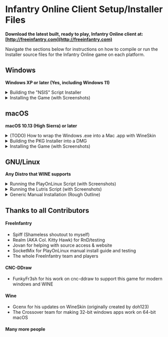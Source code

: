 # Infantry Online Client Setup/Installer Files

**Download the latest built, ready to play, Infantry Online client at: [http://freeinfantry.com](http://freeinfantry.com)**

Navigate the sections below for instructions on how to compile or run the Installer source files for the Infantry Online game on each platform.

## Windows
**Windows XP or later (Yes, including Windows 11)**

<details>
  <summary>Building the "NSIS" Script Installer</summary>

>
> **Prerequisites**
> 
> 1. *[Download/Install]* NSIS, Nullsoft Scriptable Install System ([https://nsis.sourceforge.io](https://nsis.sourceforge.io))
> 2. *[Download]* Built InfantryLauncher.exe & it's required files ([https://github.com/InfantryOnline/Infantry-Online-Server](https://github.com/InfantryOnline/Infantry-Online-Server))
> 3. *[Download]* cnc-ddraw ([https://github.com/CnCNet/cnc-ddraw](https://github.com/CnCNet/cnc-ddraw))
> 
>
> **Step By Step**
>
> 1. Clone/Download this Github Repo
> 
> 2. Move the Infantry Launcher files (InfantryLauncher.exe, default.ini, Newtonsoft.Json.dll & imgs folder) inside here: "./Windows/_builds/launcher/"
>
> 3. Move the 4 cnc-ddraw files (ddraw.dll, ddraw.ini, cnc-ddraw config.exe & Shaders folder) inside here: "./Windows/_builds/cnc-ddraw/"
>
> 4. Open the NSIS Application
>
> 5. Click "Compile NSI Scripts"
>
> 6. Choose "File" -> "Load Script..."
> 
> 7. Navigate to the "./Windows/nsis-Infantry-Online.nsi" script and choose "Open"
>
> 8. It will automatically compile and (if no errors) will build the distributable installer .exe here: "./Windows/_builds/installer/"
>
</details>

<!--
<details>
  <summary>(TODO) Building the "Advanced Installer"</summary>

>
> **Download/Install First**
> 
> - Visual Studio 2019 Community Edition ([https://visualstudio.microsoft.com/vs/older-downloads/](https://visualstudio.microsoft.com/vs/older-downloads/))
> 

1. Get the official Infantry Online Launcher .exe file either from:

	- Compiling yourself from the Launcher repo or
	- Downloading the windows launcher exe

2. (TODO) More things...

</details>
-->

<details>
  <summary>Installing the Game (with Screenshots)</summary>

>![Welcome Screen](Windows/_screenshots/nsis-welcome-screen.png)
>
>![License Screen](Windows/_screenshots/nsis-license-screen.png)
>
>![Components Screen](Windows/_screenshots/nsis-components-screen.png)
>
>![Finish Screen](Windows/_screenshots/nsis-finish-screen.png)
>
</details>


## macOS
**macOS 10.13 (High Sierra) or later**

<details>
  <summary>(TODO) How to wrap the Windows .exe into a Mac .app with WineSkin</summary>

>
> **Prerequisites**
> 
> 1. *[Download/Install]* Wineskin Wrapper ([https://github.com/Gcenx/WineskinServer](https://github.com/Gcenx/WineskinServer))
> 2. *[Download]* cnc-ddraw ([https://github.com/CnCNet/cnc-ddraw](https://github.com/CnCNet/cnc-ddraw))
> 
>
> **Step By Step**
>
> - TODO
>
</details>

<details>
  <summary>Building the PKG Installer into a DMG</summary>

>
> **Prerequisites**
> 
> 1. *[Download/Install]* Mac "Packages" app ([http://s.sudre.free.fr/Software/Packages/about.html](http://s.sudre.free.fr/Software/Packages/about.html))
> 2. *[Download/Install]* Homebrew, The Missing Package Manager for macOS ([https://brew.sh](https://brew.sh))
> 3. `brew install create-dmg` ([https://github.com/create-dmg/create-dmg](https://github.com/create-dmg/create-dmg))
> 
> 
> **Step By Step**
>
> 1. Clone/Download this Github Repo
>
> 2. Place the built Wineskin wrapped Infantry Online.app here: "./Mac/_builds/app/Infantry Online.app"
>
> 3. Run the "./Mac/buildPackageDMG.sh" script in the terminal and it will build a .pkg installer file here: "./Mac/_builds/pkg/" and a distributable dmg file here: "./Mac/_builds/dmg/"
>
</details>

<details>
  <summary>Installing the Game (with Screenshots)</summary>

>
> 1. Open the **DMG Volume Icon** on your desktop
>![DMG Volume](Mac/_screenshots/DMGVolume.png)
>
> 2. Open the **.pkg** file by Control-Click and choosing "Open" in the contextual menu
>![DMG Installer Window](Mac/_screenshots/DMGInstallerWindow.png)
>
</details>

## GNU/Linux
**Any Distro that WINE supports**

<details>
  <summary>Running the PlayOnLinux Script (with Screenshots)</summary>
  
>
> **Prerequisites**
> 
> 1. *[Download & Install]* PlayOnLinux ([https://www.playonlinux.com](https://www.playonlinux.com)), usually available with whatever linux default software distribution app you have. (ie: "Ubuntu Software" for Ubuntu, "Pamac Add/Remove Software" for Manjaro).
> 
> 
> **Step By Step**
>
> 1. Download the "./Linux/play-on-linux-infantry-online.sh" Script from this repo (Make sure to grab the RAW file if downloading through the browser)
>
> 2. Open PlayOnLinux
>
> 3. Open the Tools menu and choose "Run a local script"
>![PlayOnLinux Tools Run Local Script](Linux/_screenshots/POL_Tools-Menu_Run-Local-Script.png)
>
> 4. Navigate to the downloaded "play-on-linux-infantry-online.sh" script.
>
> 5. Follow the prompts and Infantry Online will be installed and ready to play!
>
</details>

<details>
  <summary>Running the Lutris Script (with Screenshots)</summary>

>
> **Prerequisites**
> 
> 1. *[Download & Install]* Lutris ([https://lutris.net](https://lutris.net))
> 
> 
> **Step By Step**
>
> 1. Download the "./Linux/lutris-infantry-online.yaml" Script from this repo (Make sure to grab the RAW file if downloading through the browser)
>
> 2. Open the Terminal
>
> 3. Enter the command `lutris -i lutris-infantry-online.yaml` and hit enter.  Lutris will open.
>
> 4. Click the "Install" button on the right.
> 
>   ![Lutris Install Infantry Online Prompt](Linux/_screenshots/Lutris-Install-Infantry-Online-Prompt.png)
>
> 5. Follow the installer prompts.  Infantry Online installs to your Lutris game library and will be ready to play!
> 
>  ![Lutris Game Library](Linux/_screenshots/Lutris-Game-Library.png)
>
</details>

<!--
<details>
  <summary>(TODO) Building SnapCraft Script</summary>

- TODO
</details>
-->

<details>
  <summary>Generic Manual Installation (Rough Outline)</summary>

>
> **Step By Step**
>
> 1. Download/Install WINE.  (5.0 or higher has been tested)
>     - [https://www.winehq.org](https://www.winehq.org)
> 
> 2. Use winetricks to install the .NET runtime (4.0 minimum required, 4.5.2 also works, have not tested higher)
>     - [https://wiki.winehq.org/Winetricks](https://wiki.winehq.org/Winetricks)
>     - ie: `sh winetricks dotnet40`
> 
> 3. Download the official Infantry Online installer EXE and run it inside WINE
>     - [http://www.freeinfantry.com/download/win/latest/Install-Infantry-Online.exe](http://www.freeinfantry.com/download/win/latest/Install-Infantry-Online.exe)
>     - $ `wine path/to/downloads/Install-Infantry-Online.exe`
> 
> 4. Follow the installer prompts, defaults are good until you get to the "components" screen.  Be sure to choose the "cnc-ddraw, opengl" checkbox instead of the default "cnc-ddraw, dx9" checkbox.  (Both work for linux but you will get higher FPS with the opengl renderer.)
> 
> 5. After it's done, run the launcher with WINE
>     - $ `wine path/to/drive_c/Program Files/InfantryLauncher.exe`
> 
> 6. You are now ready to play!
> 
</details>

## Thanks to all Contributors

#### FreeInfantry
 - Spiff (Shameless shoutout to myself)
 - Realm (AKA Col. Kitty Hawk) for RnD/testing
 - Jovan for helping with source access & website
 - SocketMix for PlayOnLinux manual install guide and testing
 - The whole FreeInfantry team and players

#### CNC-DDraw
 - FunkyFr3sh for his work on cnc-ddraw to support this game for modern windows and WINE

#### Wine
 - Gcenx for his updates on WineSkin (originally created by doh123)
 - The Crossover team for making 32-bit windows apps work on 64-bit macOS

#### Many more people

